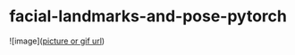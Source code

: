 # facial-landmarks-and-pose-pytorch

![image]([picture or gif url](https://user-images.githubusercontent.com/56260558/174943480-59337029-8a29-4b00-be29-a309b7423fba.jpg))
